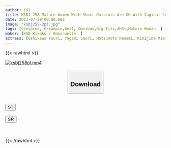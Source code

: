 ```yaml
---
author: j91
title: KSBJ-258 Mature Women With Short Haircuts Are OK With Vaginal Cum Shot! ? 12 People
date: 2023-07-29T00:00:00Z
image: "ksbj258-2pl.jpg"
tags: [Censored, Creampie,Best, Omnibus,Big Tits,4HR+,Mature Woman	]
maker: [KSB Kikaku / Emmanuelle  ]
actress: [Oshikawa Yuuri, Yagami Saori, Matsumoto Nanami, Kimijima Mio,Takatsuki Rei ,Maikawa Sena,Hirose Riona, Sasaki Sawa,Minami Momo, Yuki Hiori ]
---
```



{{< rawhtml >}}

<div class="video" data-videoid="M7rpoeOkQgcmv4d">
    <a href="javascript:;">
        <img src="https://my.j91.asia/posts/ksbj258pl/ksbj258pl.jpg" width="WIDTH" height="HEIGHT" alt="ksbj258pl.mp4" loading="lazy">
    </a>
</div>

<script type="text/javascript" src="https://j91.asia/asset/on-demand-st.js"></script>

<br>
  <link rel="stylesheet" href="https://j91.asia/asset/bs5.css">
  
  <center>
  <button class="btn btn-primary" type="button" data-bs-toggle="collapse" data-bs-target=".multi-collapse" aria-expanded="false" aria-controls="multiCollapseExample1 multiCollapseExample2"><h2>Download</h2></button></center>
</p>
<div class="row">
  <div class="col">
    <div class="collapse multi-collapse" id="multiCollapseExample1">
      <div class="card card-body">
	      	      <br>
<div class="buttons">  
<a href="https://streamtape.to/v/M7rpoeOkQgcmv4d"><button class="btn-hover color-3"><i class="fa fa-download"></i> ST</button></a></div>
    </div>
  </div>
</div>
  <div class="col">
    <div class="collapse multi-collapse" id="multiCollapseExample2">
      <div class="card card-body">
	      <br>
<div class="buttons">
    <a href="https://streamruby.com/obp3mkuuvofe.html"><button class="btn-hover color-9"><i class="fa fa-download"></i> SR</button></a></div>
<br><br>
      </div>
    </div>
  </div>
</div>

{{< /rawhtml >}}

